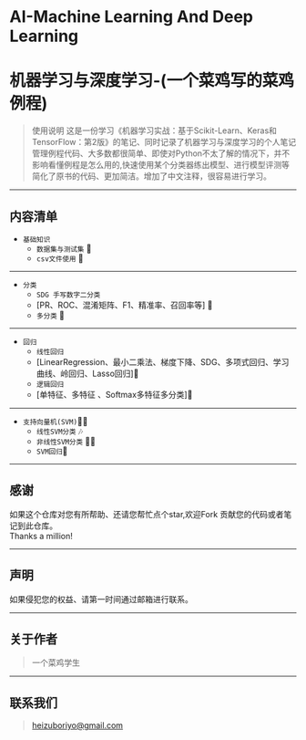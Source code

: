 # AI-Machine  Learning  And  Deep  Learning
# 机器学习与深度学习-(一个菜鸡写的菜鸡例程)
> 使用说明
> 这是一份学习《机器学习实战：基于Scikit-Learn、Keras和TensorFlow：第2版》的笔记、同时记录了机器学习与深度学习的个人笔记  
> 管理例程代码、大多数都很简单、即使对Python不太了解的情况下，并不影响看懂例程是怎么用的,快速使用某个分类器练出模型、进行模型评测等  
> 简化了原书的代码、更加简洁。增加了中文注释，很容易进行学习。
---

内容清单 
---  
* `基础知识`
  - `数据集与测试集`  🎉
  - `csv文件使用`  🎉
---
* `分类`
  - `SDG 手写数字二分类` 
  - [PR、ROC、混淆矩阵、F1、精准率、召回率等] 🎉
  - `多分类` 🎉
---
* `回归` 
  - `线性回归`  
  - [LinearRegression、最小二乘法、梯度下降、SDG、多项式回归、学习曲线、岭回归、Lasso回归]🎉
  - `逻辑回归` 
  - [单特征、多特征 、Softmax多特征多分类]🎉
---
* `支持向量机(SVM)`🤦‍♂️
  -  `线性SVM分类` 🎶
  -  `非线性SVM分类` 🐱‍🏍
  -  `SVM回归`🙊  
---
## 感谢 
如果这个仓库对您有所帮助、还请您帮忙点个star,欢迎Fork 贡献您的代码或者笔记到此仓库。  
Thanks a million!

---

## 声明
如果侵犯您的权益、请第一时间通过邮箱进行联系。

---

## 关于作者 
> 一个菜鸡学生

---

## 联系我们
> heizuboriyo@gmail.com  

